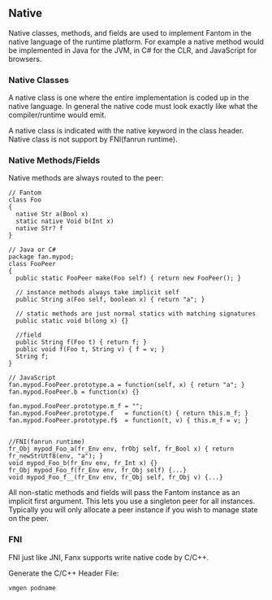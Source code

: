 

## Native ##

Native classes, methods, and fields are used to implement Fantom in the native language of the runtime platform. For example a native method would be implemented in Java for the JVM, in C# for the CLR, and JavaScript for browsers. 

### Native Classes ###
A native class is one where the entire implementation is coded up in the native language. In general the native code must look exactly like what the compiler/runtime would emit.

A native class is indicated with the native keyword in the class header.
Native class is not support by FNI(fanrun runtime).

### Native Methods/Fields ###
Native methods are always routed to the peer:
```
// Fantom
class Foo
{
  native Str a(Bool x)
  static native Void b(Int x)
  native Str? f
}

// Java or C#
package fan.mypod;
class FooPeer
{
  public static FooPeer make(Foo self) { return new FooPeer(); }

  // instance methods always take implicit self
  public String a(Foo self, boolean x) { return "a"; }

  // static methods are just normal statics with matching signatures
  public static void b(long x) {}

  //field
  public String f(Foo t) { return f; }
  public void f(Foo t, String v) { f = v; }
  String f;
}

// JavaScript
fan.mypod.FooPeer.prototype.a = function(self, x) { return "a"; }
fan.mypod.FooPeer.b = function(x) {}

fan.mypod.FooPeer.prototype.m_f = "";
fan.mypod.FooPeer.prototype.f   = function(t) { return this.m_f; }
fan.mypod.FooPeer.prototype.f$  = function(t, v) { this.m_f = v; }


//FNI(fanrun runtime)
fr_Obj mypod_Foo_a(fr_Env env, frObj self, fr_Bool x) { return fr_newStrUtf8(env, "a"); }
void mypod_Foo_b(fr_Env env, fr_Int x) {}
fr_Obj mypod_Foo_f(fr_Env env, fr_Obj self) {...}
void mypod_Foo_f__(fr_Env env, fr_Obj self, fr_Obj v) {...}

```
All non-static methods and fields will pass the Fantom instance as an implicit first argument. This lets you use a singleton peer for all instances. Typically you will only allocate a peer instance if you wish to manage state on the peer.

### FNI ###
FNI just like JNI, Fanx supports write native code by C/C++.

Generate the C/C++ Header File:
```
vmgen podname
```

